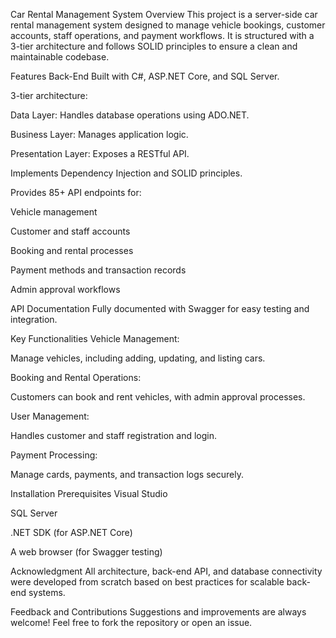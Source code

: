 Car Rental Management System
Overview
This project is a server-side car rental management system designed to manage vehicle bookings, customer accounts, staff operations, and payment workflows. It is structured with a 3-tier architecture and follows SOLID principles to ensure a clean and maintainable codebase.

Features
Back-End
Built with C#, ASP.NET Core, and SQL Server.

3-tier architecture:

Data Layer: Handles database operations using ADO.NET.

Business Layer: Manages application logic.

Presentation Layer: Exposes a RESTful API.

Implements Dependency Injection and SOLID principles.

Provides 85+ API endpoints for:

Vehicle management

Customer and staff accounts

Booking and rental processes

Payment methods and transaction records

Admin approval workflows

API Documentation
Fully documented with Swagger for easy testing and integration.

Key Functionalities
Vehicle Management:

Manage vehicles, including adding, updating, and listing cars.

Booking and Rental Operations:

Customers can book and rent vehicles, with admin approval processes.

User Management:

Handles customer and staff registration and login.

Payment Processing:

Manage cards, payments, and transaction logs securely.

Installation
Prerequisites
Visual Studio

SQL Server

.NET SDK (for ASP.NET Core)

A web browser (for Swagger testing)

Acknowledgment
All architecture, back-end API, and database connectivity were developed from scratch based on best practices for scalable back-end systems.

Feedback and Contributions
Suggestions and improvements are always welcome! Feel free to fork the repository or open an issue.
